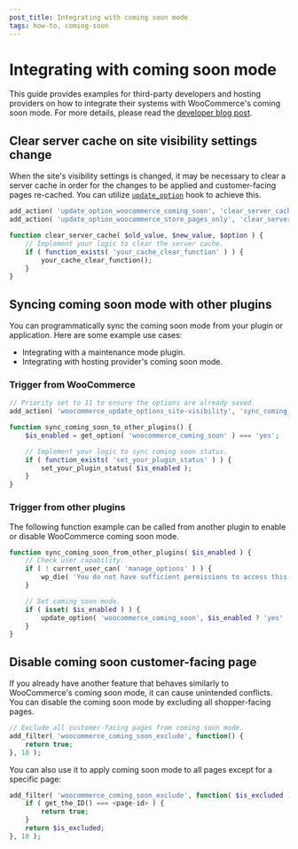 ```yaml
---
post_title: Integrating with coming soon mode
tags: how-to, coming-soon
---
```


# Integrating with coming soon mode

This guide provides examples for third-party developers and hosting providers on how to integrate their systems with WooCommerce's coming soon mode. For more details, please read the [developer blog post](https://developer.woocommerce.com/2024/06/18/introducing-coming-soon-mode/).

## Clear server cache on site visibility settings change

When the site's visibility settings is changed, it may be necessary to clear a server cache in order for the changes to be applied and customer-facing pages re-cached. You can utilize [`update_option`](https://developer.wordpress.org/reference/hooks/update_option/) hook to achieve this.

```php
add_action( 'update_option_woocommerce_coming_soon', 'clear_server_cache', 10, 3 );
add_action( 'update_option_woocommerce_store_pages_only', 'clear_server_cache', 10, 3 );

function clear_server_cache( $old_value, $new_value, $option ) {
    // Implement your logic to clear the server cache.
    if ( function_exists( 'your_cache_clear_function' ) ) {
        your_cache_clear_function();
    }
}
```

## Syncing coming soon mode with other plugins

You can programmatically sync the coming soon mode from your plugin or application. Here are some example use cases:

- Integrating with a maintenance mode plugin.
- Integrating with hosting provider's coming soon mode.

### Trigger from WooCommerce

```php
// Priority set to 11 to ensure the options are already saved.
add_action( 'woocommerce_update_options_site-visibility', 'sync_coming_soon_to_other_plugins', 11 );

function sync_coming_soon_to_other_plugins() {
    $is_enabled = get_option( 'woocommerce_coming_soon' ) === 'yes';

    // Implement your logic to sync coming soon status.
    if ( function_exists( 'set_your_plugin_status' ) ) {
        set_your_plugin_status( $is_enabled );
    }
}
```

### Trigger from other plugins

The following function example can be called from another plugin to enable or disable WooCommerce coming soon mode.

```php
function sync_coming_soon_from_other_plugins( $is_enabled ) {
    // Check user capability.
    if ( ! current_user_can( 'manage_options' ) ) {
        wp_die( 'You do not have sufficient permissions to access this page.' );
    }

    // Set coming soon mode.
    if ( isset( $is_enabled ) ) {
        update_option( 'woocommerce_coming_soon', $is_enabled ? 'yes' : 'no' );
    }
}
```

## Disable coming soon customer-facing page

If you already have another feature that behaves similarly to WooCommerce's coming soon mode, it can cause unintended conflicts. You can disable the coming soon mode by excluding all shopper-facing pages.

```php
// Exclude all customer-facing pages from coming soon mode.
add_filter( 'woocommerce_coming_soon_exclude', function() {
    return true;
}, 10 );
```

You can also use it to apply coming soon mode to all pages except for a specific page:

```php
add_filter( 'woocommerce_coming_soon_exclude', function( $is_excluded ) {
    if ( get_the_ID() === <page-id> ) {
        return true;
    }
    return $is_excluded;
}, 10 );
```